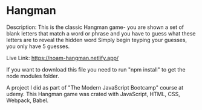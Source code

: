 # Hangman
Description:
This is the classic Hangman game- you are shown a set of blank letters that match a word or phrase and you have to guess what these letters are to reveal the hidden word
Simply begin teyping your guesses, you only have 5 guesses.

Live Link: https://noam-hangman.netlify.app/

If you want to download this file you need to run "npm install" to get the node modules folder.

A project I did as part of "The Modern JavaScript Bootcamp" course at udemy. 
This Hangman game was crated with JavaScript, HTML, CSS, Webpack, Babel.
